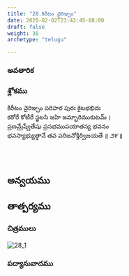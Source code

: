 ```yaml
---
title: "28.కిరీటం వైరిఞ్చం"
date: 2020-02-02T23:43:45-08:00
draft: false
weight: 38
archetype: "telugu"

---
```


### అవతారిక


### శ్లోకము

కిరీటం వైరిఞ్చం పరిహర పురః కైటభభిదః
<br/>కఠోరే కోటీరే స్ఖలసి జహి జమ్భారిముకుటమ్ ।
<br/>ప్రణమ్రేష్వేతేషు ప్రసభముపయాతస్య భవనం
<br/>భవస్యాభ్యుత్థానే తవ పరిజనోక్తిర్విజయతే ॥ ౨౯॥
<br/>

<br/><br/>

## అన్వయము 


## తాత్పర్యము 

### చిత్రములు 

![28_1](/images/sl/manual/SL_V28.jpg)

### పద్యానువాదము
